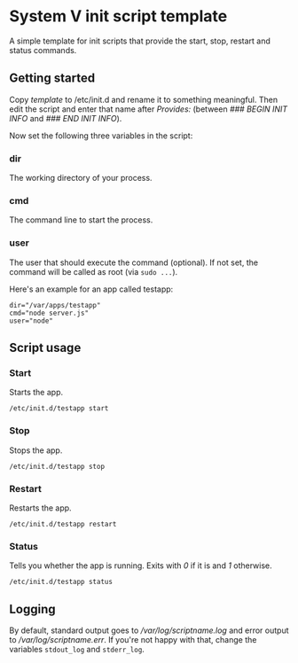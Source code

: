 System V init script template
=============================

A simple template for init scripts that provide the start, stop,
restart and status commands.

Getting started
---------------

Copy _template_ to /etc/init.d and rename it to something
meaningful. Then edit the script and enter that name after _Provides:_
(between _### BEGIN INIT INFO_ and _### END INIT INFO_).

Now set the following three variables in the script:

### dir ###

The working directory of your process.

### cmd ###

The command line to start the process.

### user ###

The user that should execute the command (optional).
If not set, the command will be called as root (via `sudo ...`).

Here's an example for an app called
testapp:

    dir="/var/apps/testapp"
    cmd="node server.js"
    user="node"

Script usage
------------

### Start ###

Starts the app.

    /etc/init.d/testapp start

### Stop ###

Stops the app.

    /etc/init.d/testapp stop

### Restart ###

Restarts the app.

    /etc/init.d/testapp restart

### Status ###

Tells you whether the app is running. Exits with _0_ if it is and _1_
otherwise.

    /etc/init.d/testapp status

Logging
-------

By default, standard output goes to _/var/log/scriptname.log_ and
error output to _/var/log/scriptname.err_. If you're not happy with
that, change the variables `stdout_log` and `stderr_log`.
